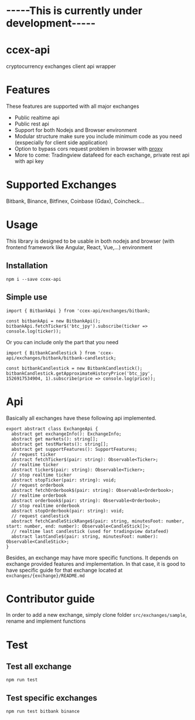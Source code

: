 # -----This is currently under development-----
# ccex-api
cryptocurrency exchanges client api wrapper

# Features
These features are supported with all major exchanges
- Public realtime api
- Public rest api
- Support for both Nodejs and Browser environment
- Modular structure make sure you include minimum code as you need (exspecially for client side application)
- Option to bypass cors request problem in browser with [proxy](https://github.com/Rob--W/cors-anywhere)
- More to come: Tradingview datafeed for each exchange, private rest api with api key

# Supported Exchanges

Bitbank, Binance, Bitfinex, Coinbase (Gdax), Coincheck...

# Usage
This library is designed to be usable in both nodejs and browser (with frontend framework like Angular, React, Vue,...) environment
## Installation
```
npm i --save ccex-api
```

## Simple use
```
import { BitbankApi } from 'ccex-api/exchanges/bitbank;

const bitbankApi = new BitbankApi();
bitbankApi.fetchTicker$('btc_jpy').subscribe(ticker => console.log(ticker));
```

Or you can include only the part that you need
```
import { BitbankCandlestick } from 'ccex-api/exchanges/bitbank/bitbank-candlestick;

const bitbankCandlestick = new BitbankCandlestick();
bitbankCandlestick.getApproximateHistoryPrice('btc_jpy', 1526917534904, 1).subscribe(price => console.log(price));
```

# Api
Basically all exchanges have these following api implemented.
```
export abstract class ExchangeApi {
  abstract get exchangeInfo(): ExchangeInfo;
  abstract get markets(): string[];
  abstract get testMarkets(): string[];
  abstract get supportFeatures(): SupportFeatures;
  // request ticker
  abstract fetchTicker$(pair: string): Observable<Ticker>;
  // realtime ticker
  abstract ticker$(pair: string): Observable<Ticker>;
  // stop realtime ticker
  abstract stopTicker(pair: string): void;
  // request orderbook
  abstract fetchOrderbook$(pair: string): Observable<Orderbook>;
  // realtime orderbook
  abstract orderbook$(pair: string): Observable<Orderbook>;
  // stop realtime orderbook
  abstract stopOrderbook(pair: string): void;
  // request candlestick
  abstract fetchCandleStickRange$(pair: string, minutesFoot: number, start: number, end: number): Observable<CandleStick[]>;
  // realtime last candlestick (used for tradingview datafeed)
  abstract lastCandle$(pair: string, minutesFoot: number): Observable<CandleStick>;
}
```

Besides, an exchange may have more specific functions. It depends on exchange provided features and implementation.
In that case, it is good to have specific guide for that exchange located at `exchanges/{exchange}/README.md`

# Contributor guide
In order to add a new exchange, simply clone folder `src/exchanges/sample`, rename and implement functions

# Test

## Test all exchange
```
npm run test
```

## Test specific exchanges
```
npm run test bitbank binance
```
